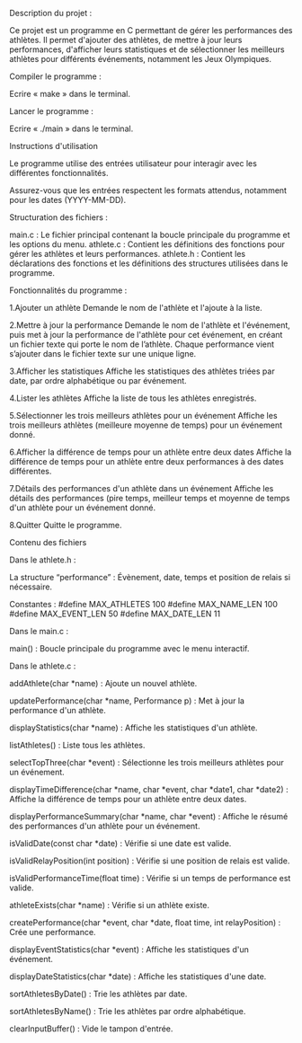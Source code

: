 Description du projet :

Ce projet est un programme en C permettant de gérer les performances des athlètes. Il permet d'ajouter des athlètes, de mettre à jour leurs performances, d'afficher leurs statistiques et de sélectionner les meilleurs athlètes pour différents événements, notamment les Jeux Olympiques.

Compiler le programme : 

Ecrire « make » dans le terminal.

Lancer le programme :

Ecrire « ./main » dans le terminal.

Instructions d'utilisation

Le programme utilise des entrées utilisateur pour interagir avec les différentes fonctionnalités.

Assurez-vous que les entrées respectent les formats attendus, notamment pour les dates (YYYY-MM-DD).

Structuration des fichiers :

main.c : Le fichier principal contenant la boucle principale du programme et les options du menu.
athlete.c : Contient les définitions des fonctions pour gérer les athlètes et leurs performances.
athlete.h : Contient les déclarations des fonctions et les définitions des structures utilisées dans le programme.

Fonctionnalités du programme :

1.Ajouter un athlète
Demande le nom de l'athlète et l'ajoute à la liste.

2.Mettre à jour la performance
Demande le nom de l'athlète et l'événement, puis met à jour la performance de l'athlète pour cet événement, en créant un fichier texte qui porte le nom de l’athlète. Chaque performance vient s’ajouter dans le fichier texte sur une unique ligne.

3.Afficher les statistiques
Affiche les statistiques des athlètes triées par date, par ordre alphabétique ou par événement.

4.Lister les athlètes
Affiche la liste de tous les athlètes enregistrés.

5.Sélectionner les trois meilleurs athlètes pour un événement
Affiche les trois meilleurs athlètes (meilleure moyenne de temps) pour un événement donné.

6.Afficher la différence de temps pour un athlète entre deux dates
Affiche la différence de temps pour un athlète entre deux performances à des dates différentes.

7.Détails des performances d'un athlète dans un événement
Affiche les détails des performances (pire temps, meilleur temps et moyenne de temps d'un athlète pour un événement donné.

8.Quitter
Quitte le programme.

Contenu des fichiers

Dans le athlete.h :

La structure “performance” :
Évènement, date, temps et position de relais si nécessaire.

Constantes :
#define MAX_ATHLETES 100
#define MAX_NAME_LEN 100
#define MAX_EVENT_LEN 50
#define MAX_DATE_LEN 11

Dans le main.c :

main() : Boucle principale du programme avec le menu interactif.

Dans le athlete.c :

addAthlete(char *name) : Ajoute un nouvel athlète.

updatePerformance(char *name, Performance p) : Met à jour la performance d'un athlète.

displayStatistics(char *name) : Affiche les statistiques d'un athlète.

listAthletes() : Liste tous les athlètes.

selectTopThree(char *event) : Sélectionne les trois meilleurs athlètes pour un événement.

displayTimeDifference(char *name, char *event, char *date1, char *date2) : Affiche la différence de temps pour un athlète entre deux dates.

displayPerformanceSummary(char *name, char *event) : Affiche le résumé des performances d'un athlète pour un événement.

isValidDate(const char *date) : Vérifie si une date est valide.

isValidRelayPosition(int position) : Vérifie si une position de relais est valide.

isValidPerformanceTime(float time) : Vérifie si un temps de performance est valide.

athleteExists(char *name) : Vérifie si un athlète existe.

createPerformance(char *event, char *date, float time, int relayPosition) : Crée une performance.

displayEventStatistics(char *event) : Affiche les statistiques d'un événement.

displayDateStatistics(char *date) : Affiche les statistiques d'une date.

sortAthletesByDate() : Trie les athlètes par date.

sortAthletesByName() : Trie les athlètes par ordre alphabétique.

clearInputBuffer() : Vide le tampon d'entrée.

